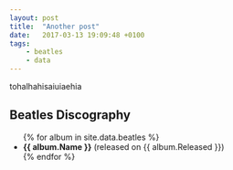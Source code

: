```yaml
---
layout: post
title:  "Another post"
date:   2017-03-13 19:09:48 +0100
tags: 
    - beatles
    - data
---
```


tohalhahisaiuiaehia
## Beatles Discography

<ul>
{% for album in site.data.beatles %}
    <li><b>{{ album.Name }}</b> (released on {{ album.Released }})</li>
{% endfor %}
</ul>
